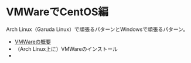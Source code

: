 # VMWareでCentOS編

Arch Linux（Garuda Linux）で頑張るパターンとWindowsで頑張るパターン。

* [VMWareの概要](summary.html)
* （Arch Linux上に）VMWareのインストール
* 
